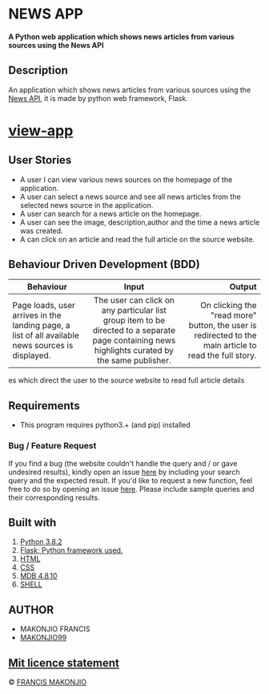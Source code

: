 # NEWS APP

#### A Python web application which shows news articles from various sources using the News API




## Description

An application which shows news articles from various sources using the [News API](https://newsapi.org/), it is made by python web framework, Flask.
  
# [view-app](https://news-za-dunia.herokuapp.com/)
## User Stories

- A user I can view various news sources on the homepage of the application.
- A user can select a news source and see all news articles from the selected news source in the application.
- A user can search for a news article on the homepage.
- A user can see the image, description,author and the time a news article was created.
- A can click on an article and read the full article on the source website.

## Behaviour Driven Development (BDD)

| Behaviour                                                                                        |                                                                      Input                                                                       |                                                                                                 Output |
| ------------------------------------------------------------------------------------------------ | :----------------------------------------------------------------------------------------------------------------------------------------------: | -----------------------------------------------------------------------------------------------------: |
| Page loads, user arrives in the landing page, a list of all available news sources is displayed. | The user can click on any particular list group item to be directed to a separate page containing news highlights curated by the same publisher. | On clicking the "read more" button, the user is redirected to the main article to read the full story. |  |

es which direct the user to the source website to read full article details

## Requirements

- This program requires python3.+ (and pip) installed


### Bug / Feature Request

If you find a bug (the website couldn't handle the query and / or gave undesired results), kindly open an issue [here](https://github.com/MAKONJIO99/NEW-CENTER/issues) by including your search query and the expected result.
If you'd like to request a new function, feel free to do so by opening an issue [here](https://github.com/MAKONJIO99/NEW-CENTER/issues). Please include sample queries and their corresponding results.

## Built with

1. [Python 3.8.2](https://www.python.org/doc/)
2. [Flask; Python framework used.](https://flask.palletsprojects.com/en/1.1.x/)
3. [HTML](https://www.w3schools.com/html/)
4. [CSS](https://www.w3schools.com/css/)
5. [MDB 4.8.10](https://mdbootstrap.com/)
6. [SHELL](#)


    
## AUTHOR
 * MAKONJIO FRANCIS
* [MAKONJIO99 ](https://github.com/MAKONJIO99)

## [Mit licence statement](https://github.com/MAKONJIO99/NEW-CENTER/blob/main/Licence.md)
 © [FRANCIS MAKONJIO](https://github.com/MAKONJIO99)
